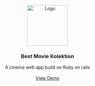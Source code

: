 <!-- PROJECT LOGO -->
<br />
<div align="center">
    <img src="https://i.imgur.com/GCZiKth.png" alt="Logo" width="128" height="128">
<h3 align="center">Best Movie Kolektion</h3>
  <p align="center">
    A cinema web app build on Ruby on rails
    <br />
    <br />
    <a href="https://www.youtube.com/watch?v=iik25wqIuFo">View Demo</a>
  </p>
</div>
